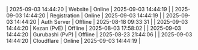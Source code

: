| 2025-09-03 14:44:20 | Website | Online | 2025-09-03 14:44:19 |
| 2025-09-03 14:44:20 | Registration | Online | 2025-09-03 14:44:19 |
| 2025-09-03 14:44:20 | Auth Server | Offline | 2025-08-18 09:33:31 |
| 2025-09-03 14:44:20 | Kezan (PvE) | Offline | 2025-08-03 17:58:02 |
| 2025-09-03 14:44:20 | Gurubashi (PvP) | Offline | 2025-08-23 21:44:06 |
| 2025-09-03 14:44:20 | Cloudflare | Online | 2025-09-03 14:44:19 |
